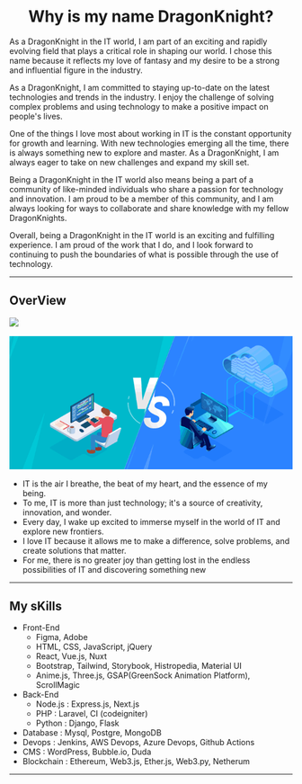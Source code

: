 <h1 align="center">Why is my name DragonKnight?</h1>

As a DragonKnight in the IT world, I am part of an exciting and rapidly evolving field that plays a critical role in shaping our world. I chose this name because it reflects my love of fantasy and my desire to be a strong and influential figure in the industry.

As a DragonKnight, I am committed to staying up-to-date on the latest technologies and trends in the industry. I enjoy the challenge of solving complex problems and using technology to make a positive impact on people's lives.

One of the things I love most about working in IT is the constant opportunity for growth and learning. With new technologies emerging all the time, there is always something new to explore and master. As a DragonKnight, I am always eager to take on new challenges and expand my skill set.

Being a DragonKnight in the IT world also means being a part of a community of like-minded individuals who share a passion for technology and innovation. I am proud to be a member of this community, and I am always looking for ways to collaborate and share knowledge with my fellow DragonKnights.

Overall, being a DragonKnight in the IT world is an exciting and fulfilling experience. I am proud of the work that I do, and I look forward to continuing to push the boundaries of what is possible through the use of technology.

---
## OverView
<img src="https://readme-typing-svg.herokuapp.com/?lines=Full%20Stack%20Developer;Snake%20Charmer;Blockchain%20Developer&font=Abril&width=800&height=50&color=58a6ff&vCenter=true&size=28&duration=3000&pause=1500">

<p algin="center">
    <img src="./assets/Post.gif" algin="center" alt="">
</p>

* IT is the air I breathe, the beat of my heart, and the essence of my being.
* To me, IT is more than just technology; it's a source of creativity, innovation, and wonder.
* Every day, I wake up excited to immerse myself in the world of IT and explore new frontiers.
* I love IT because it allows me to make a difference, solve problems, and create solutions that matter.
* For me, there is no greater joy than getting lost in the endless possibilities of IT and discovering something new
---
## My sKills

* Front-End
    - Figma, Adobe
    - HTML, CSS, JavaScript, jQuery
    - React, Vue.js, Nuxt
    - Bootstrap, Tailwind, Storybook, Histropedia, Material UI
    - Anime.js, Three.js, GSAP(GreenSock Animation Platform), ScrollMagic
* Back-End
    - Node.js : Express.js, Next.js 
    - PHP : Laravel, CI (codeigniter) 
    - Python : Django, Flask 
* Database : Mysql, Postgre, MongoDB
* Devops : Jenkins, AWS Devops, Azure Devops, Github Actions
* CMS : WordPress, Bubble.io, Duda
* Blockchain : Ethereum, Web3.js, Ether.js, Web3.py, Netherum
---
